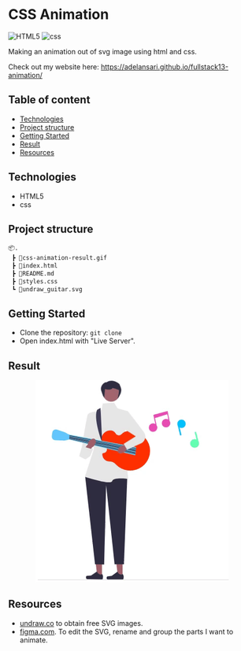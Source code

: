 # CSS Animation

![HTML5](https://img.shields.io/badge/HTML-v.5-E34F26?logo=HTML5)
![css](https://img.shields.io/badge/css-1572B6?logo=CSS3)

Making an animation out of svg image using html and css.

Check out my website here: https://adelansari.github.io/fullstack13-animation/

## Table of content
  - [Technologies](#technologies)
  - [Project structure](#project-structure)
  - [Getting Started](#getting-started)
  - [Result](#result)
  - [Resources](#resources)


## Technologies

- HTML5
- css

## Project structure

```
📦.
 ┣ 📜css-animation-result.gif
 ┣ 📜index.html
 ┣ 📜README.md
 ┣ 📜styles.css
 ┗ 📜undraw_guitar.svg
```

## Getting Started

- Clone the repository: `git clone`
- Open index.html with "Live Server".

## Result
<p align="center">
   <img src="css-animation-result.gif" alt="css-result-overview"/>
</p>

## Resources
-  [undraw.co](https://undraw.co/illustrations) to obtain free SVG images.
-  [figma.com](https://www.figma.com/). To edit the SVG, rename and group the parts I want to animate.
